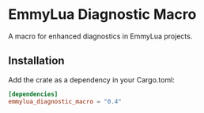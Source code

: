 # EmmyLua Diagnostic Macro

A macro for enhanced diagnostics in EmmyLua projects.

## Installation

Add the crate as a dependency in your Cargo.toml:

```toml
[dependencies]
emmylua_diagnostic_macro = "0.4"
```

